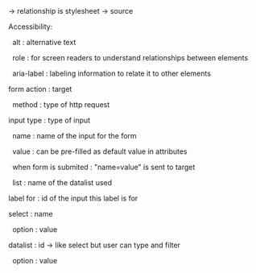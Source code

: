 <link rel="stylesheet" href=""> -> relationship is stylesheet

<script src="./exampleScript.js"></script> -> source

  

Accessibility:

  alt : alternative text

  role : for screen readers to understand relationships between elements

  aria-label : labeling information to relate it to other elements

  

form action : target

  method : type of http request

input type : type of input

  name : name of the input for the form

  value : can be pre-filled as default value in attributes

  when form is submited : "name=value" is sent to target

  list : name of the datalist used

label for : id of the input this label is for

select : name

  option : value

datalist : id -> like select but user can type and filter

  option : value